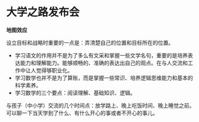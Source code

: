# 大学之路发布会
**地图效应**

设立目标和战略时重要的一点是：弄清楚自己的位置和目标所在的位置。

* 学习语文的作用并不是为了多么有文采和掌握一些文学名句，重要的是培养表达能力和理解能力。能够顺畅的、准确的表达出自己的观点。在与人交流和工作中让人觉得够职业化。
* 学习数学也并不是为了算账，而是掌握一些常识、培养逻辑思维能力和基本的科学素养。
* 学习数学的三个要点：阅读理解、基础知识、逻辑。

与孩子（中小学）交流的几个时间点：放学路上、晚上吃饭时间、晚上睡觉之前。可以聊一下当天学到了什么、有什么开心的事或者不开心的事儿。
